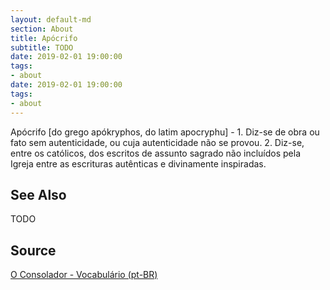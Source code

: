```yaml
---
layout: default-md
section: About
title: Apócrifo
subtitle: TODO
date: 2019-02-01 19:00:00
tags:
- about
date: 2019-02-01 19:00:00
tags: 
- about
---
```


Apócrifo [do grego apókryphos, do latim apocryphu] - 1. Diz-se de obra ou fato sem autenticidade, ou cuja autenticidade não se provou. 2. Diz-se, entre os católicos, dos escritos de assunto sagrado não incluídos pela Igreja entre as escrituras autênticas e divinamente inspiradas.



## See Also
TODO

## Source
[O Consolador - Vocabulário (pt-BR)](http://www.oconsolador.com.br/linkfixo/vocabulario/principal.html)
